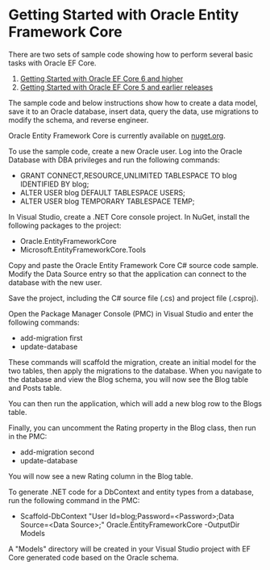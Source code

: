 # Getting Started with Oracle Entity Framework Core

There are two sets of sample code showing how to perform several basic tasks with Oracle EF Core. 
1. [Getting Started with Oracle EF Core 6 and higher](https://github.com/oracle/dotnet-db-samples/blob/master/samples/ef-core/get-started/create-model-save-query-scaffold-efc.cs)
2. [Getting Started with Oracle EF Core 5 and earlier releases](https://github.com/oracle/dotnet-db-samples/blob/master/samples/ef-core/get-started/create-model-save-query-scaffold.cs)

The sample code and below instructions show how to create a data model, save it to an Oracle database, insert data, query the data, use migrations to modify the schema, and reverse engineer.

Oracle Entity Framework Core is currently available on [nuget.org](https://www.nuget.org/packages/Oracle.EntityFrameworkCore/).

To use the sample code, create a new Oracle user. Log into the Oracle Database with DBA privileges and run the following commands:

* GRANT CONNECT,RESOURCE,UNLIMITED TABLESPACE TO blog IDENTIFIED BY blog;
* ALTER USER blog DEFAULT TABLESPACE USERS;
* ALTER USER blog TEMPORARY TABLESPACE TEMP;

In Visual Studio, create a .NET Core console project. In NuGet, install the following packages to the project:
* Oracle.EntityFrameworkCore
* Microsoft.EntityFrameworkCore.Tools

Copy and paste the Oracle Entity Framework Core C# source code sample.
Modify the Data Source entry so that the application can connect to the database with the new user.

Save the project, including the C# source file (.cs) and project file (.csproj).

Open the Package Manager Console (PMC) in Visual Studio and enter the following commands:
* add-migration first
* update-database

These commands will scaffold the migration, create an initial model for the two tables, then apply the migrations to the database.
When you navigate to the database and view the Blog schema, you will now see the Blog table and Posts table.

You can then run the application, which will add a new blog row to the Blogs table.

Finally, you can uncomment the Rating property in the Blog class, then run in the PMC:
* add-migration second
* update-database

You will now see a new Rating column in the Blog table.

To generate .NET code for a DbContext and entity types from a database, run the following command in the PMC:

* Scaffold-DbContext "User Id=blog;Password=\<Password>;Data Source=\<Data Source>;" Oracle.EntityFrameworkCore -OutputDir Models

A "Models" directory will be created in your Visual Studio project with EF Core generated code based on the Oracle schema.
